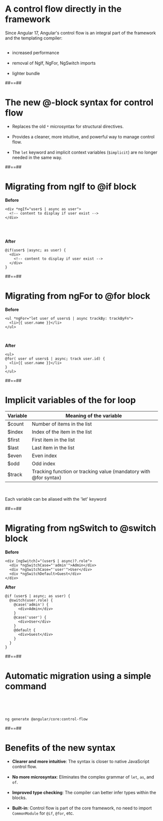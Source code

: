 # A control flow directly in the framework

Since Angular 17, Angular's control flow is an integral part of the framework and the templating compiler:
<br/><br/>

- increased performance <br/><br/>
- removal of NgIf, NgFor, NgSwitch imports<br/><br/>
- lighter bundle

##==##

# The new @-block syntax for control flow

- Replaces the old `*` microsyntax for structural directives. <br/><br/>
- Provides a cleaner, more intuitive, and powerful way to manage control flow. <br/><br/>
- The `let` keyword and implicit context variables (`$implicit`) are no longer needed in the same way.

##==##

<!-- .slide: class="with-code inconsolata" -->

# Migrating from ngIf to @if block

**Before**

```angular2html
<div *ngIf="user$ | async as user">
  <!-- content to display if user exist -->
</div>
```

<!-- .element: class="big-code" -->

<br/><br/>

**After**

```angular17html
@if(user$ |async; as user) {
  <div>
    <!-- content to display if user exist -->
  </div>
}
```

<!-- .element: class="big-code" -->

##==##

<!-- .slide: class="with-code inconsolata" -->

# Migrating from ngFor to @for block

**Before**

```angular2html
<ul *ngFor="let user of users$ | async trackBy: trackByFn">
  <li>{{ user.name }}</li>
</ul>
```

<!-- .element: class="big-code" -->

<br/>

**After**

```angular17html
<ul>
@for( user of users$ | async; track user.id) {
  <li>{{ user.name }}</li>
}
</ul>
```

<!-- .element: class="big-code" -->

##==##

<!-- .slide: class="with-code inconsolata" -->

# Implicit variables of the for loop

| Variable | Meaning of the variable                                          |
| -------- | ---------------------------------------------------------------- |
| $count   | Number of items in the list                                      |
| $index   | Index of the item in the list                                    |
| $first   | First item in the list                                           |
| $last    | Last item in the list                                            |
| $even    | Even index                                                       |
| $odd     | Odd index                                                        |
| $track   | Tracking function or tracking value (mandatory with @for syntax) |

<br/>

Each variable can be aliased with the 'let' keyword

<!-- .element: class="important" -->

##==##

<!-- .slide: class="with-code inconsolata" -->

# Migrating from ngSwitch to @switch block

**Before**

```angular2html
<div [ngSwitch]="(user$ | async)?.role">
  <div *ngSwitchCase="'admin'">Admin</div>
  <div *ngSwitchCase="'user'">User</div>
  <div *ngSwitchDefault>Guest</div>
</div>
```

**After**

```angular17html
@if (user$ | async; as user) {
  @switch(user.role) {
    @case('admin') {
      <div>Admin</div>
    }
    @case('user') {
      <div>User</div>
    }
    @default {
      <div>Guest</div>
    }
  }
}
```

##==##

<!-- .slide: class="with-code inconsolata" -->

# Automatic migration using a simple command

<br/><br/><br/>

```shell
ng generate @angular/core:control-flow
```

<!-- .element: class="big-code center" -->

##==##

# Benefits of the new syntax

- **Clearer and more intuitive**: The syntax is closer to native JavaScript control flow. <br/><br/>
- **No more microsyntax**: Eliminates the complex grammar of `let`, `as`, and `of`. <br/><br/>
- **Improved type checking**: The compiler can better infer types within the blocks. <br/><br/>
- **Built-in**: Control flow is part of the core framework, no need to import `CommonModule` for `@if`, `@for`, etc.
